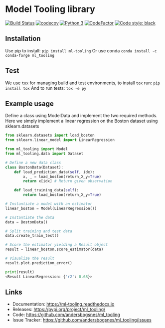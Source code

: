 # Model Tooling library
[![Build Status](https://github.com/andersbogsnes/ml_tooling/workflows/Tests/badge.svg)](https://github.com/andersbogsnes/ml_tooling/actions?workflow=Tests)
[![codecov](https://codecov.io/gh/andersbogsnes/ml_tooling/branch/develop/graph/badge.svg)](https://codecov.io/gh/andersbogsnes/ml_tooling)
[![Python 3](https://img.shields.io/pypi/pyversions/ml_tooling.svg)](https://pyup.io/repos/github/andersbogsnes/ml_tooling/)
[![CodeFactor](https://www.codefactor.io/repository/github/andersbogsnes/ml_tooling/badge)](https://www.codefactor.io/repository/github/andersbogsnes/ml_tooling)
[![Code style: black](https://img.shields.io/badge/code%20style-black-000000.svg)](https://github.com/psf/black)

## Installation
Use pip to install:
`pip install ml-tooling`
Or use conda
`conda install -c conda-forge ml_tooling`

## Test
We use `tox` for managing build and test environments, to install `tox` run:
`pip install tox`
And to run tests:
`tox -e py`

## Example usage
Define a class using ModelData and implement the two required methods.
Here we simply implement a linear regression on the Boston dataset using sklearn.datasets
```python
from sklearn.datasets import load_boston
from sklearn.linear_model import LinearRegression

from ml_tooling import Model
from ml_tooling.data import Dataset

# Define a new data class
class BostonData(Dataset):
    def load_prediction_data(self, idx):
        x, _ = load_boston(return_X_y=True)
        return x[idx] # Return given observation

    def load_training_data(self):
        return load_boston(return_X_y=True)

# Instantiate a model with an estimator
linear_boston = Model(LinearRegression())

# Instantiate the data
data = BostonData()

# Split training and test data
data.create_train_test()

# Score the estimator yielding a Result object
result = linear_boston.score_estimator(data)

# Visualize the result
result.plot.prediction_error()

print(result)
<Result LinearRegression: {'r2': 0.68}>
```


## Links
* Documentation: https://ml-tooling.readthedocs.io
* Releases: https://pypi.org/project/ml_tooling/
* Code: https://github.com/andersbogsnes/ml_tooling
* Issue Tracker: https://github.com/andersbogsnes/ml_tooling/issues
